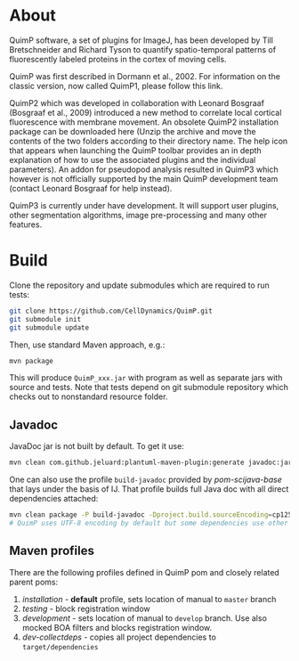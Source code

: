 # About

QuimP software, a set of plugins for ImageJ, has been developed by Till Bretschneider and Richard 
Tyson to quantify spatio-temporal patterns of fluorescently labeled proteins in the cortex of moving 
cells.

QuimP was first described in Dormann et al., 2002. For information on the classic version, now 
called QuimP1, please follow this link.

QuimP2 which was developed in collaboration with Leonard Bosgraaf (Bosgraaf et al., 2009) 
introduced a new method to correlate local cortical fluorescence with membrane movement. An 
obsolete QuimP2 installation package can be downloaded here (Unzip the archive and move the contents
of the two folders according to their directory name. The help icon that appears when launching the
QuimP toolbar provides an in depth explanation of how to use the associated plugins and the 
individual parameters). An addon for pseudopod analysis resulted in QuimP3 which however is not 
officially supported by the main QuimP development team (contact Leonard Bosgraaf for help instead).

QuimP3 is currently under have development. It will support user plugins, other segmentation 
algorithms, image pre-processing and many other features.

# Build

Clone the repository and update submodules which are required to run tests:

```bash
git clone https://github.com/CellDynamics/QuimP.git
git submodule init
git submodule update
```

Then, use standard Maven approach, e.g.:

```bash
mvn package
```

This will produce `QuimP_xxx.jar` with program as well as separate jars with source and tests. Note that tests depend on git submodule repository which checks out to nonstandard resource folder.

## Javadoc

JavaDoc jar is not built by default. To get it use:

```bash
mvn clean com.github.jeluard:plantuml-maven-plugin:generate javadoc:jar 
```

One can also use the profile `build-javadoc` provided by *pom-scijava-base* that lays under the basis of IJ. That profile builds full Java doc with all direct dependencies attached:

```bash
mvn clean package -P build-javadoc -Dproject.build.sourceEncoding=cp1252
# QuimP uses UTF-8 encoding by default but some dependencies use other and build fails. Setting cp1252 partially solves the problem.  
```

## Maven profiles

There are the following profiles defined in QuimP pom and closely related parent poms:

1. *installation* - **default** profile, sets location of manual to `master` branch
2. *testing* - block registration window
3. *development* - sets location of manual to `develop` branch. Use also mocked BOA filters and blocks registration window.
4. *dev-collectdeps* - copies all project dependencies to `target/dependencies`
 

 
